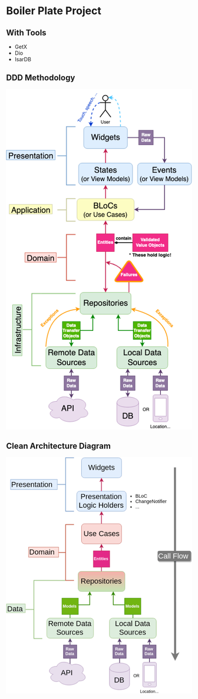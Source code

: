 # Boiler Plate Project
## With Tools
* GetX
* Dio
* IsarDB

## DDD Methodology
![img.png](img.png)

## Clean Architecture Diagram
![img_1.png](img_1.png)